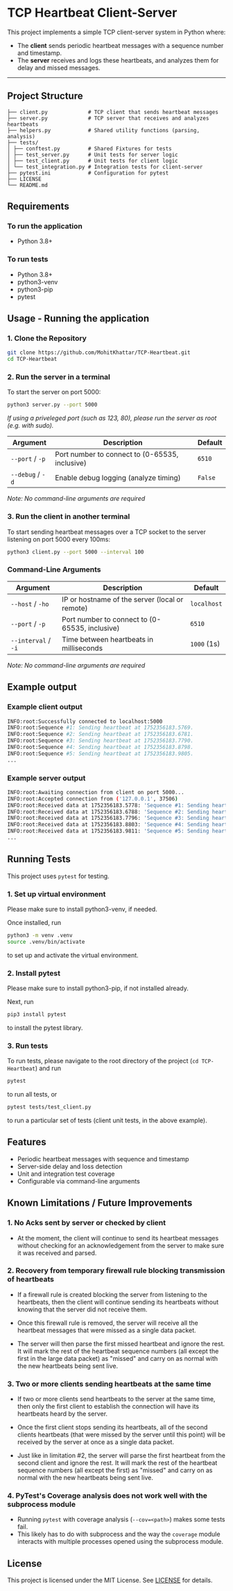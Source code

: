 # TCP Heartbeat Client-Server

This project implements a simple TCP client-server system in Python where:

- The **client** sends periodic heartbeat messages with a sequence number and timestamp.
- The **server** receives and logs these heartbeats, and analyzes them for delay and missed messages.

---


## Project Structure
```
├── client.py             # TCP client that sends heartbeat messages
├── server.py             # TCP server that receives and analyzes heartbeats
├── helpers.py            # Shared utility functions (parsing, analysis)
├── tests/
│ ├── conftest.py         # Shared Fixtures for tests
│ ├── test_server.py      # Unit tests for server logic
│ ├── test_client.py      # Unit tests for client logic
│ └── test_integration.py # Integration tests for client-server
├── pytest.ini            # Configuration for pytest
├── LICENSE
└── README.md
```

## Requirements

### To run the application
- Python 3.8+

### To run tests
- Python 3.8+
- python3-venv
- python3-pip
- pytest


## Usage - Running the application 

### 1. Clone the Repository

```bash
git clone https://github.com/MohitKhattar/TCP-Heartbeat.git
cd TCP-Heartbeat
```

### 2. Run the server in a terminal

To start the server on port 5000:
```bash
python3 server.py --port 5000
```
_If using a priveleged port (such as 123, 80), please run the server as root (e.g. with sudo)._


| Argument              | Description                                    | Default     |
|-----------------------|------------------------------------------------|-------------|
| `--port` / `-p`       | Port number to connect to (0-65535, inclusive) | `6510`      |
| `--debug` / `-d`      | Enable debug logging (analyze timing)          | `False`     |

_Note: No command-line arguments are required_

### 3. Run the client in another terminal

To start sending heartbeat messages over a TCP socket to the server listening on port 5000 every 100ms:
```bash
python3 client.py --port 5000 --interval 100
```

### Command-Line Arguments

| Argument              | Description                                    | Default     |
|-----------------------|------------------------------------------------|-------------|
| `--host` / `-ho`      | IP or hostname of the server (local or remote) | `localhost` |
| `--port` / `-p`       | Port number to connect to (0-65535, inclusive) | `6510`      |
| `--interval` / `-i`   | Time between heartbeats in milliseconds        | `1000` (1s) |


_Note: No command-line arguments are required_


## Example output

### Example client output
```bash
INFO:root:Successfully connected to localhost:5000
INFO:root:Sequence #1: Sending heartbeat at 1752356183.5769.
INFO:root:Sequence #2: Sending heartbeat at 1752356183.6781.
INFO:root:Sequence #3: Sending heartbeat at 1752356183.7790.
INFO:root:Sequence #4: Sending heartbeat at 1752356183.8798.
INFO:root:Sequence #5: Sending heartbeat at 1752356183.9805.
...
```

### Example server output
```bash
INFO:root:Awaiting connection from client on port 5000...
INFO:root:Accepted connection from ('127.0.0.1', 37506)
INFO:root:Received data at 1752356183.5778: 'Sequence #1: Sending heartbeat at 1752356183.5769. '
INFO:root:Received data at 1752356183.6788: 'Sequence #2: Sending heartbeat at 1752356183.6781. '
INFO:root:Received data at 1752356183.7796: 'Sequence #3: Sending heartbeat at 1752356183.7790. '
INFO:root:Received data at 1752356183.8803: 'Sequence #4: Sending heartbeat at 1752356183.8798. '
INFO:root:Received data at 1752356183.9811: 'Sequence #5: Sending heartbeat at 1752356183.9805. '
...
```

## Running Tests
This project uses `pytest` for testing.

### 1. Set up virtual environment

Please make sure to install python3-venv, if needed. 

Once installed, run
```bash
python3 -m venv .venv
source .venv/bin/activate
```
to set up and activate the virtual environment.

### 2. Install pytest

Please make sure to install python3-pip, if not installed already.

Next, run
```bash
pip3 install pytest
``` 
to install the pytest library.

### 3. Run tests

To run tests, please navigate to the root directory of the project (`cd TCP-Heartbeat`) and run
```bash
pytest
```
to run all tests, or
```bash
pytest tests/test_client.py
```
to run a particular set of tests (client unit tests, in the above example).

## Features
- Periodic heartbeat messages with sequence and timestamp
- Server-side delay and loss detection
- Unit and integration test coverage
- Configurable via command-line arguments

## Known Limitations / Future Improvements

### 1. No Acks sent by server or checked by client
- At the moment, the client will continue to send its heartbeat messages without checking for an acknowledgement from the server to make sure it was received and parsed.

### 2. Recovery from temporary firewall rule blocking transmission of heartbeats
- If a firewall rule is created blocking the server from listening to the heartbeats, then the client will continue sending its heartbeats without knowing that the server did not receive them. 

- Once this firewall rule is removed, the server will receive all the heartbeat messages that were missed as a single data packet. 

- The server will then parse the first missed heartbeat and ignore the rest. It will mark the rest of the heartbeat sequence numbers (all except the first in the large data packet) as "missed" and carry on as normal with the new heartbeats being sent live.

### 3. Two or more clients sending heartbeats at the same time
- If two or more clients send heartbeats to the server at the same time, then only the first client to establish the connection will have its heartbeats heard by the server. 

- Once the first client stops sending its heartbeats, all of the second clients heartbeats (that were missed by the server until this point) will be received by the server at once as a single data packet. 

- Just like in limitation #2, the server will parse the first heartbeat from the second client and ignore the rest. It will mark the rest of the heartbeat sequence numbers (all except the first) as "missed" and carry on as normal with the new heartbeats being sent live.


### 4. PyTest's Coverage analysis does not work well with the subprocess module
- Running `pytest` with coverage analysis (`--cov=<path>`) makes some tests fail. 
- This likely has to do with subprocess and the way the `coverage` module interacts with multiple processes opened using the subprocess module.


## License
This project is licensed under the MIT License. See [LICENSE](https://github.com/MohitKhattar/TCP-Heartbeat/blob/main/LICENSE) for details.
